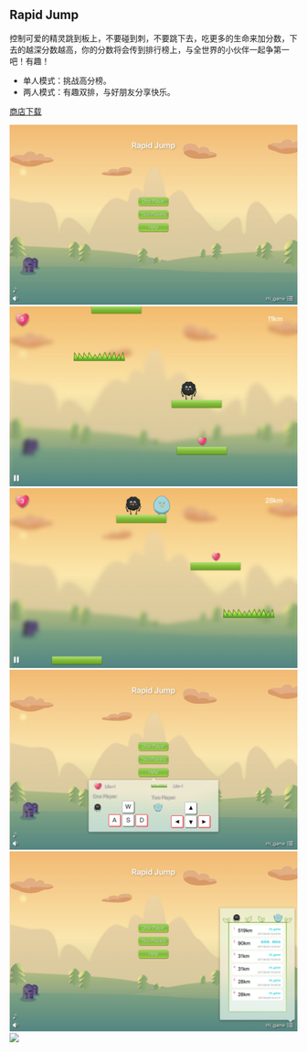 ## Rapid Jump
控制可爱的精灵跳到板上，不要碰到刺，不要跳下去，吃更多的生命来加分数，下去的越深分数越高，你的分数将会传到排行榜上，与全世界的小伙伴一起争第一吧！有趣！

* 单人模式：挑战高分榜。
* 两人模式：有趣双排，与好朋友分享快乐。

[商店下载](https://itunes.apple.com/cn/app/rapid-jump/id1260118803?mt=12)

![](./1.png)
![](./2.png)
![](./3.png)
![](./4.png)
![](./5.png)
![](./6.png)
